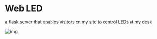 # Web LED
a flask server that enables visitors on my site to control LEDs at my desk

![img](https://github.com/avelaga/webLed)
